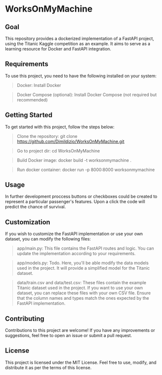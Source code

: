 # WorksOnMyMachine

## Goal
This repository provides a dockerized implementation of a FastAPI project, using the Titanic Kaggle competition as an example. It aims to serve as a learning resource for Docker and FastAPI integration.

## Requirements
To use this project, you need to have the following installed on your system:

> Docker: Install Docker

> Docker Compose (optional): Install Docker Compose (not required but recommended)

## Getting Started
To get started with this project, follow the steps below:

> Clone the repository: git clone https://github.com/Dimildizio/WorksOnMyMachine.git

> Go to project dir: cd WorksOnMyMachine

> Build Docker image: docker build -t worksonmymachine .

> Run docker container: docker run -p 8000:8000 worksonmymachine

## Usage 

In further development proccess buttons or checkboxes could be created to represent a particular passenger's features. Upon a click the code will predict the chance of survival. 

## Customization
If you wish to customize the FastAPI implementation or use your own dataset, you can modify the following files:

> app/main.py: This file contains the FastAPI routes and logic. You can update the implementation according to your requirements.

> app/models.py: Todo. Here, you'll be able modify the data models used in the project. It will provide a simplified model for the Titanic dataset.

> data/train.csv and data/test.csv: These files contain the example Titanic dataset used in the project. If you want to use your own dataset, you can replace these files with your own CSV file. Ensure that the column names and types match the ones expected by the FastAPI implementation.

## Contributing
Contributions to this project are welcome! If you have any improvements or suggestions, feel free to open an issue or submit a pull request.

## License
This project is licensed under the MIT License. Feel free to use, modify, and distribute it as per the terms of this license.
